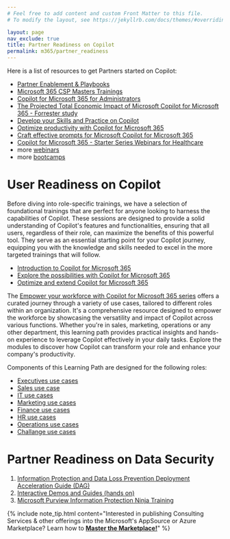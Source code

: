 ```yaml
---
# Feel free to add content and custom Front Matter to this file.
# To modify the layout, see https://jekyllrb.com/docs/themes/#overriding-theme-defaults

layout: page
nav_exclude: true
title: Partner Readiness on Copilot
permalink: m365/partner_readiness
---
```


Here is a list of resources to get Partners started on Copilot:

- [Partner Enablement & Playbooks](https://partner.microsoft.com/en-us/asset/collection/partner-enablement-guides#/)
- [Microsoft 365 CSP Masters Trainings](https://aka.ms/ToPartnerCSPCopilotTraining)
- [Copilot for Microsoft 365 for Administrators](https://learn.microsoft.com/en-us/training/courses/ms-4006)
- [The Projected Total Economic Impact of Microsoft Copilot for Microsoft 365 - Forrester study](/assets/m365/Copilot_for_M365_Forrester_New_Tech_TEI.PDF)
- [Develop your Skills and Practice on Copilot](https://cloudpartners.transform.microsoft.com/practices/modern-work/copilot)
- [Optimize productivity with Copilot for Microsoft 365](https://learn.microsoft.com/en-us/training/courses/ms-4004)
- [Craft effective prompts for Microsoft Copilot for Microsoft 365](https://learn.microsoft.com/en-us/training/courses/ms-4005)
- [Copilot for Microsoft 365 - Starter Series Webinars for Healthcare](https://techcommunity.microsoft.com/t5/healthcare-and-life-sciences/copilot-for-microsoft-365-starter-series-webinars/ba-p/4069989)
- more [webinars](https://cloudpartners.transform.microsoft.com/events?tab=on-demand-webinars)
- more [bootcamps](https://readiness.transform.microsoft.com/learning-paths)

# User Readiness on Copilot

Before diving into role-specific trainings, we have a selection of foundational trainings that are perfect for anyone looking to harness the capabilities of Copilot. These sessions are designed to provide a solid understanding of Copilot's features and functionalities, ensuring that all users, regardless of their role, can maximize the benefits of this powerful tool. They serve as an essential starting point for your Copilot journey, equipping you with the knowledge and skills needed to excel in the more targeted trainings that will follow.

- [Introduction to Copilot for Microsoft 365](https://learn.microsoft.com/en-us/training/modules/introduction-microsoft-365-copilot/)
- [Explore the possibilities with Copilot for Microsoft 365](https://learn.microsoft.com/en-us/training/modules/explore-possibilities-microsoft-365-copilot/)
- [Optimize and extend Copilot for Microsoft 365](https://learn.microsoft.com/en-us/training/modules/optimize-and-extend-microsoft-365-copilot/)

The [Empower your workforce with Copilot for Microsoft 365 series](https://learn.microsoft.com/en-us/training/paths/empower-workforce-copilot-use-cases/) offers a curated journey through a variety of use cases, tailored to different roles within an organization. It's a comprehensive resource designed to empower the workforce by showcasing the versatility and impact of Copilot across various functions. Whether you're in sales, marketing, operations or any other department, this learning path provides practical insights and hands-on experience to leverage Copilot effectively in your daily tasks. Explore the modules to discover how Copilot can transform your role and enhance your company's productivity.

Components of this Learning Path are designed for the following roles:
- [Executives use cases](https://learn.microsoft.com/en-us/training/modules/empower-workforce-copilot-executives/)
- [Sales use case](https://learn.microsoft.com/en-us/training/modules/empower-workforce-copilot-sales/)
- [IT use cases](https://learn.microsoft.com/en-us/training/modules/enhance-prompting-copilot-it/)
- [Marketing use cases](https://learn.microsoft.com/en-us/training/modules/empower-workforce-copilot-marketing/)
- [Finance use cases](https://learn.microsoft.com/en-us/training/modules/empower-workforce-copilot-finance/)
- [HR use cases](https://learn.microsoft.com/en-us/training/modules/empower-workforce-copilot-hr/)
- [Operations use cases](https://learn.microsoft.com/en-us/training/modules/empower-workforce-copilot-operations/)
- [Challange use cases](https://learn.microsoft.com/en-us/training/modules/empower-workforce-copilot-challenge/)

# Partner Readiness on Data Security

1. [Information Protection and Data Loss Prevention Deployment Acceleration Guide (DAG)](https://microsoft.github.io/ComplianceCxE/dag/mip-dlp/)
2. [Interactive Demos and Guides (hands on)](https://aka.ms/mipguide)
3. [Microsoft Purview Information Protection Ninja Training](https://aka.ms/MIPNinja)


{% include note_tip.html content="Interested in publishing Consulting Services & other offerings into the Microsoft's AppSource or Azure Marketplace? Learn how to <a href='https://microsoft.github.io/Mastering-the-Marketplace/'><strong>Master the Marketplace!</strong></a>" %}


